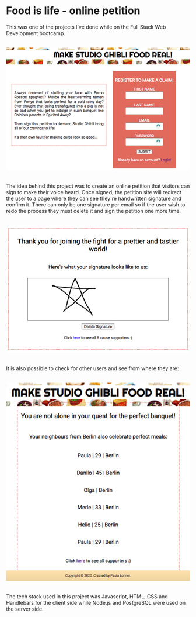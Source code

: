 # Food is life - online petition

This was one of the projects I've done while on the Full Stack Web Development bootcamp. <br><br>

![landing-page](https://github.com/PaulaLohner/petition/blob/main/Screen%20Shot%202021-01-31%20at%2021.37.51.png) <br><br>

The idea behind this project was to create an online petition that visitors can sign to make their voice heard. Once signed, the petition site will redirect the user to a page where they can see they're handwritten signature and confirm it. There can only be one signature per email so if the user wish to redo the process they must delete it and sign the petition one more time. <br><br>

![signature-confirmation](https://github.com/PaulaLohner/petition/blob/main/Screen%20Shot%202021-01-31%20at%2021.36.54.png) <br><br>

It is also possible to check for other users and see from where they are: <br><br>

![all-users](https://github.com/PaulaLohner/petition/blob/main/Screen%20Shot%202021-01-31%20at%2021.37.16.png) <br><br>

The tech stack used in this project was Javascript, HTML, CSS and Handlebars for the client side while Node.js and PostgreSQL were used on the server side.

